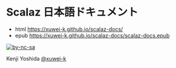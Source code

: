 # Scalaz 日本語ドキュメント

- html <https://xuwei-k.github.io/scalaz-docs/>
- epub <https://xuwei-k.github.io/scalaz-docs/scalaz-docs.epub>

[![by-nc-sa](https://komtmt.files.wordpress.com/2015/04/by-nc-sa.png?w=225&h=78)](http://creativecommons.org/licenses/by-nc-sa/4.0/deed.ja)

Kenji Yoshida [@xuwei-k](https://github.com/xuwei-k)

